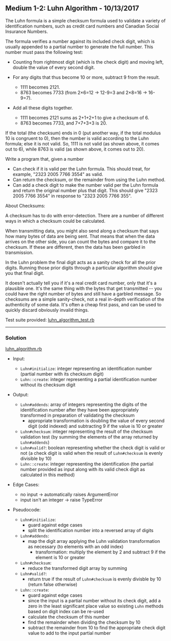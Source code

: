 
[comment]: # (luhn_algorithm.md)

## Medium 1-2: Luhn Algorithm - 10/13/2017

The Luhn formula is a simple checksum formula used to validate a variety of identification numbers, such as credit card numbers and Canadian Social Insurance Numbers.

The formula verifies a number against its included check digit, which is usually appended to a partial number to generate the full number. This number must pass the following test:

* Counting from rightmost digit (which is the check digit) and moving left, double the value of every second digit.
* For any digits that thus become 10 or more, subtract 9 from the result.
  - 1111 becomes 2121.
  - 8763 becomes 7733 (from 2×6=12 → 12-9=3 and 2×8=16 → 16-9=7).


* Add all these digits together.
  - 1111 becomes 2121 sums as 2+1+2+1 to give a checksum of 6.
  - 8763 becomes 7733, and 7+7+3+3 is 20.


If the total (the checksum) ends in 0 (put another way, if the total modulus 10 is congruent to 0), then the number is valid according to the Luhn formula; else it is not valid. So, 1111 is not valid (as shown above, it comes out to 6), while 8763 is valid (as shown above, it comes out to 20).

Write a program that, given a number

* Can check if it is valid per the Luhn formula. This should treat, for example, "2323 2005 7766 3554" as valid.
* Can return the checksum, or the remainder from using the Luhn method.
* Can add a check digit to make the number valid per the Luhn formula and return the original number plus that digit. This should give "2323 2005 7766 3554" in response to "2323 2005 7766 355".


About Checksums:

A checksum has to do with error-detection. There are a number of different ways in which a checksum could be calculated.

When transmitting data, you might also send along a checksum that says how many bytes of data are being sent. That means that when the data arrives on the other side, you can count the bytes and compare it to the checksum. If these are different, then the data has been garbled in transmission.

In the Luhn problem the final digit acts as a sanity check for all the prior digits. Running those prior digits through a particular algorithm should give you that final digit.

It doesn't actually tell you if it's a real credit card number, only that it's a plausible one. It's the same thing with the bytes that get transmitted -- you could have the right number of bytes and still have a garbled message. So checksums are a simple sanity-check, not a real in-depth verification of the authenticity of some data. It's often a cheap first pass, and can be used to quickly discard obviously invalid things.

Test suite provided: [luhn_algorithm_test.rb](luhn_algorithm_test.rb)

---
### Solution
[luhn_algorithm.rb](luhn_algorithm.rb)

* Input:
  - `Luhn#initialize`: integer representing an identification number (partial number with its checksum digit)
  - `Luhn::create`: integer representing a partial identification number without its checksum digit
* Output:
  - `Luhn#addends`: array of integers representing the digits of the identification number after they have been appropriately transformed in preparation of validating the checksum
    + appropriate transformation is doubling the value of every second digit (odd indexed) and subtracting 9 if the value is 10 or greater
  - `Luhn#checksum`: integer representing the result of the checksum validation test (by summing the elements of the array returned by `Luhn#addends`)
  - `Luhn#valid?`: boolean representing whether the check digit is valid or not (a check digit is valid when the result of `Luhn#checksum` is evenly divisible by 10)
  - `Luhn::create`: integer representing the identification (the partial number provided as input along with its valid check digit as calculated in this method)
* Edge Cases:
  - no input -> automatically raises ArgumentError
  - input isn't an integer -> raise TypeError


* Pseudocode:
  - `Luhn#initialize`:
    + guard against edge cases
    + split the identification number into a reversed array of digits
  - `Luhn#addends`:
    + map the digit array applying the Luhn validation transformation as necessary (to elements with an odd index)
      * transformation: multiply the element by 2 and subtract 9 if the element is 10 or greater
  - `Luhn#checksum`:
    + reduce the transformed digit array by summing
  - `Luhn#valid?`:
    + return true if the result of `Luhn#checksum` is evenly divisble by 10 (return false otherwise)
  - `Luhn::create`:
    + guard against edge cases
    + since the input is a partial number without its check digit, add a zero in the least significant place value so existing `Luhn` methods based on digit index can be re-used
    + calculate the checksum of this number
    + find the remainder when dividing the checksum by 10
    + subtract the remainder from 10 to find the appropriate check digit value to add to the input partial number
